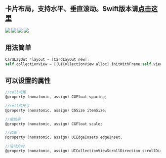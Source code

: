 ## 卡片布局，支持水平、垂直滚动。Swift版本请[点击这里](https://github.com/Pr-Chen/CardLayout-Swift)
![](https://ww3.sinaimg.cn/large/006tNbRwly1fd8xu377fng305k09vdo5.gif)
![](https://ww2.sinaimg.cn/large/006tNbRwly1fd8xu51jf4g305k09vq9x.gif)
![](https://ww4.sinaimg.cn/large/006tNbRwly1fd8xug0iejg305k09vdu7.gif)
![](https://ww4.sinaimg.cn/large/006tNbRwly1fd8xuimwh4g305k09vn64.gif)

## 用法简单
```objective-c
CardLayOut *layout = [CardLayOut new];
self.collectionView = [[UICollectionView alloc] initWithFrame:self.view.bounds collectionViewLayout:layout];
```

## 可以设置的属性
```objective-c
//cell间距
@property (nonatomic, assign) CGFloat spacing;

//cell的尺寸
@property (nonatomic, assign) CGSize itemSize;

//缩放率
@property (nonatomic, assign) CGFloat scale;

//边距
@property (nonatomic, assign) UIEdgeInsets edgeInset;

//滚动方向
@property (nonatomic, assign) UICollectionViewScrollDirection scrollDirection;
```
